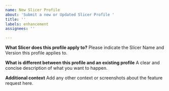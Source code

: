 ```yaml
---
name: New Slicer Profile
about: 'Submit a new or Updated Slicer Profile '
title: ''
labels: enhancement
assignees: ''

---
```


**What Slicer does this profile apply to?**
Please indicate the Slicer Name and Version this profile applies to. 

**What is different between this profile and an existing profile**
A clear and concise description of what you want to happen.

**Additional context**
Add any other context or screenshots about the feature request here.
